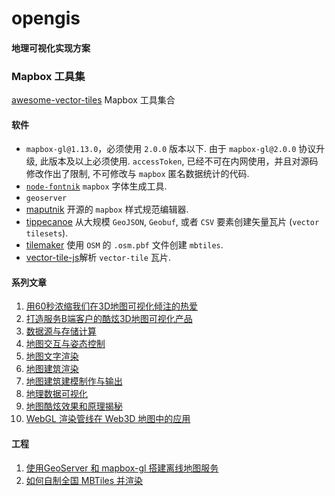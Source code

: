 # opengis
#### 地理可视化实现方案

### Mapbox 工具集
[awesome-vector-tiles](https://github.com/mapbox/awesome-vector-tiles) Mapbox 工具集合  

#### 软件
* `mapbox-gl@1.13.0`，必须使用 `2.0.0` 版本以下. 由于 `mapbox-gl@2.0.0` 协议升级, 此版本及以上必须使用. `accessToken`, 已经不可在内网使用，并且对源码修改作出了限制, 不可修改与 `mapbox` 匿名数据统计的代码.  
* [`node-fontnik`](https://github.com/mapbox/node-fontnik) `mapbox` 字体生成工具.  
* `geoserver`
* [maputnik](https://github.com/maputnik/editor) 开源的 `mapbox` 样式规范编辑器.  
* [tippecanoe](https://github.com/mapbox/tippecanoe) 从大规模 `GeoJSON`, `Geobuf`, 或者 `CSV` 要素创建矢量瓦片 (`vector tilesets`).  
* [tilemaker](https://github.com/systemed/tilemaker)  使用 `OSM` 的 `.osm.pbf` 文件创建 `mbtiles`.  
* [vector-tile-js](https://github.com/mapbox/vector-tile-js)解析 `vector-tile` 瓦片.  

#### 系列文章
1. [用60秒浓缩我们在3D地图可视化倾注的热爱](https://zhuanlan.zhihu.com/p/172213877)
2. [打造服务B端客户的酷炫3D地图可视化产品](https://zhuanlan.zhihu.com/p/124197052)
3. [数据源与存储计算](https://zhuanlan.zhihu.com/p/131529483)
4. [地图交互与姿态控制](https://zhuanlan.zhihu.com/p/137503866)
5. [地图文字渲染](https://zhuanlan.zhihu.com/p/142830146)
6. [地图建筑渲染](https://zhuanlan.zhihu.com/p/146151281)
7. [地图建筑建模制作与输出](https://zhuanlan.zhihu.com/p/150257820)
8. [地理数据可视化](https://zhuanlan.zhihu.com/p/158706718)
9. [地图酷炫效果和原理揭秘](https://zhuanlan.zhihu.com/p/163592043)
10. [WebGL 渲染管线在 Web3D 地图中的应用](https://zhuanlan.zhihu.com/p/392415003)

#### 工程
1. [使用GeoServer 和 mapbox-gl 搭建离线地图服务](https://zhuanlan.zhihu.com/p/203756597)  
2. [如何自制全国 MBTiles 并渲染](https://zhuanlan.zhihu.com/p/390797186)
